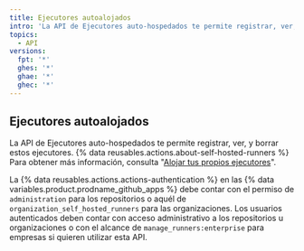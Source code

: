 ```yaml
---
title: Ejecutores autoalojados
intro: 'La API de Ejecutores auto-hospedados te permite registrar, ver, y borrar estos ejecutores.'
topics:
  - API
versions:
  fpt: '*'
  ghes: '*'
  ghae: '*'
  ghec: '*'
---
```

 

## Ejecutores autoalojados

La API de Ejecutores auto-hospedados te permite registrar, ver, y borrar estos ejecutores. {% data reusables.actions.about-self-hosted-runners %} Para obtener más información, consulta "[Alojar tus propios ejecutores](/actions/hosting-your-own-runners)".

La {% data reusables.actions.actions-authentication %} en las {% data variables.product.prodname_github_apps %} debe contar con el permiso de `administration` para los repositorios o aquél de `organization_self_hosted_runners` para las organizaciones. Los usuarios autenticados deben contar con acceso administrativo a los repositorios u organizaciones o con el alcance de `manage_runners:enterprise` para empresas si quieren utilizar esta API.
